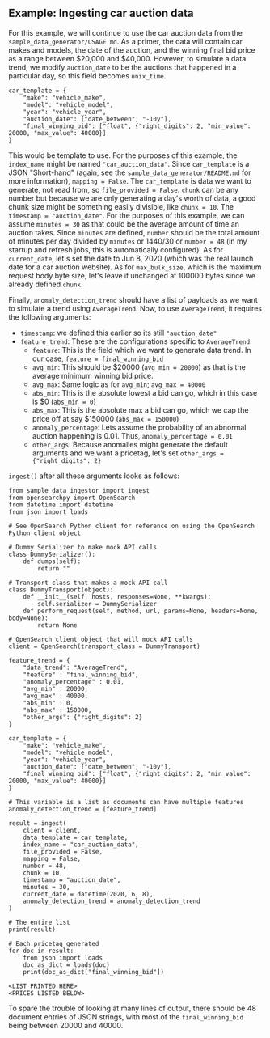 ## Example: Ingesting car auction data

For this example, we will continue to use the car auction data from the `sample_data_generator/USAGE.md`. As a primer, the data will contain car makes and models, the date of the auction, and the winning final bid price as a range between $20,000 and $40,000. However, to simulate a data trend, we modify `auction_date` to be the auctions that happened in a particular day, so this field becomes `unix_time`.

```
car_template = {
    "make": "vehicle_make",
    "model": "vehicle_model",
    "year": "vehicle_year",
    "auction_date": ["date_between", "-10y"],
    "final_winning_bid": ["float", {"right_digits": 2, "min_value": 20000, "max_value": 40000}]
}
```

This would be template to use. For the purposes of this example, the `index_name` might be named `"car_auction_data"`. Since `car_template` is a JSON "Short-hand" (again, see the `sample_data_generator/README.md` for more information), `mapping = False`. The `car_template` is data we want to generate, not read from, so `file_provided = False`. `chunk` can be any number but because we are only generating a day's worth of data, a good chunk size might be something easily divisible, like `chunk = 10`. The `timestamp = "auction_date"`. For the purposes of this example, we can assume `minutes = 30` as that could be the average amount of time an auction takes. Since `minutes` are defined, `number` should be the total amount of minutes per day divided by `minutes` or 1440/30 or `number = 48` (in my startup and refresh jobs, this is automatically configured). As for `current_date`, let's set the date to Jun 8, 2020 (which was the real launch date for a car auction website). As for `max_bulk_size`, which is the maximum request body byte size, let's leave it unchanged at 100000 bytes since we already defined `chunk`. 

Finally, `anomaly_detection_trend` should have a list of payloads as we want to simulate a trend using `AverageTrend`. Now, to use `AverageTrend`, it requires the following arguments:
- `timestamp`: we defined this earlier so its still `"auction_date"`
- `feature_trend`: These are the configurations specific to `AverageTrend`:
    - `feature`: This is the field which we want to generate data trend. In our case, `feature = final_winning_bid`
    - `avg_min`: This should be $20000 (`avg_min = 20000`) as that is the average minimum winning bid price. 
    - `avg_max`: Same logic as for `avg_min`; `avg_max = 40000`
    - `abs_min`: This is the absolute lowest a bid can go, which in this case is $0 (`abs_min = 0`)
    - `abs_max`: This is the absolute max a bid can go, which we cap the price off at say $150000 (`abs_max = 150000`)
    - `anomaly_percentage`: Lets assume the probability of an abnormal auction happening is 0.01. Thus, `anomaly_percentage = 0.01`
    - `other_args`: Because anomalies might generate the default arguments and we want a pricetag, let's set `other_args = {"right_digits": 2}`

`ingest()` after all these arguments looks as follows:

```
from sample_data_ingestor import ingest
from opensearchpy import OpenSearch
from datetime import datetime
from json import loads

# See OpenSearch Python client for reference on using the OpenSearch Python client object
 
# Dummy Serializer to make mock API calls
class DummySerializer():
    def dumps(self):
        return ""

# Transport class that makes a mock API call
class DummyTransport(object):
    def __init__(self, hosts, responses=None, **kwargs):
        self.serializer = DummySerializer
    def perform_request(self, method, url, params=None, headers=None, body=None):
        return None

# OpenSearch client object that will mock API calls
client = OpenSearch(transport_class = DummyTransport)

feature_trend = {
    "data_trend": "AverageTrend",
    "feature" : "final_winning_bid",
    "anomaly_percentage" : 0.01, 
    "avg_min" : 20000, 
    "avg_max" : 40000,
    "abs_min" : 0, 
    "abs_max" : 150000,
    "other_args": {"right_digits": 2}
}

car_template = {
    "make": "vehicle_make",
    "model": "vehicle_model",
    "year": "vehicle_year",
    "auction_date": ["date_between", "-10y"],
    "final_winning_bid": ["float", {"right_digits": 2, "min_value": 20000, "max_value": 40000}]
}

# This variable is a list as documents can have multiple features
anomaly_detection_trend = [feature_trend]

result = ingest(
    client = client,
    data_template = car_template,
    index_name = "car_auction_data",
    file_provided = False,
    mapping = False,
    number = 48,
    chunk = 10,
    timestamp = "auction_date",
    minutes = 30,
    current_date = datetime(2020, 6, 8),
    anomaly_detection_trend = anomaly_detection_trend
)

# The entire list
print(result)

# Each pricetag generated
for doc in result:
    from json import loads
    doc_as_dict = loads(doc)
    print(doc_as_dict["final_winning_bid"])

<LIST PRINTED HERE>
<PRICES LISTED BELOW>
```

To spare the trouble of looking at many lines of output, there should be 48 document entries of JSON strings, with most of the `final_winning_bid` being between 20000 and 40000.